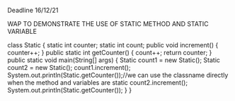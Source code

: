 Deadline 16/12/21

WAP TO DEMONSTRATE THE USE OF STATIC METHOD AND STATIC VARIABLE

class Static
{
	static int counter;
	static int count;
	public void increment()
	{
		counter++;
	}
	public static int getCounter()
	{
		count++;
		return counter;
	}
    public static void main(String[] args)
	{
		Static count1 = new Static();
		Static count2 = new Static();
		count1.increment();
		System.out.println(Static.getCounter());//we can use the classname directly when the method and variables are static
		count2.increment();
		System.out.println(Static.getCounter());
	}
}
